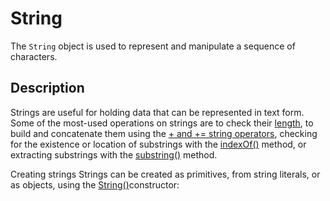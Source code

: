 # String

The `String` object is used to represent and manipulate a sequence of characters.

## Description

Strings are useful for holding data that can be represented in text form. Some of the most-used operations on strings are to check their [length](), to build and concatenate them using the [+ and += string operators](), checking for the existence or location of substrings with the [indexOf()]() method, or extracting substrings with the [substring()]() method.

Creating strings
Strings can be created as primitives, from string literals, or as objects, using the [String()](./string.md)constructor:
